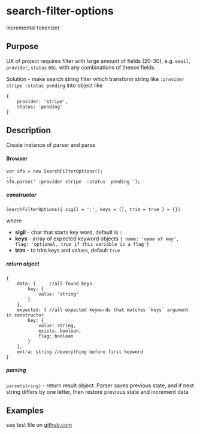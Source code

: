# search-filter-options
Incremental tokenizer

## Purpose
UX of project requires filter with large amount of fields (20-30), e.g.
`email`, `provider`, `status` etc. with any combinations of theese fields.

Solution - make search string filter which transform string like
`:provider stripe :status pending` into object like
```
{
    provider: 'stripe',
    status: 'pending'
}
```

## Description

Create instance of parser and parse

#### Browser
```
var sfo = new SearchFilterOptions();
...
sfo.parse(' :provider stripe  :status  pending ');
```

##### constructor
`SearchFilterOptions({ sigil = ':', keys = [], trim = true } = {})`

where

- **sigil** - char that starts key word, default is `:`
- **keys** - array of expected keyword objects `{ name: 'name of key', flag: 'optional, true if this variable is a flag'}`
- **trim** - to trim keys and values, default `true`

##### return object

```
{
    data: {     //all found keys
        key: {
            value: 'string'
        }
    },
    expected: { //all expected keywords that matches `keys` argument in constructor
        key: {
            value: string,
            exists: boolean,
            flag: boolean
        }
    },
    extra: string //everything before first keyword
}
```

##### parsing
`parse(string)` - return result object. Parser saves previous state, and if next string differs by one letter,
then restore previous state and increment data

## Examples
see test file on [github.com](https://github.com/ssypachev/search-filter-options/tree/master/tests/server)


























